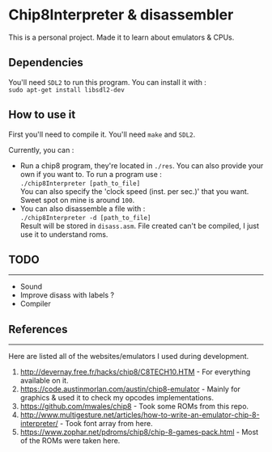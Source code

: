 # Chip8Interpreter & disassembler
This is a personal project. Made it to learn about emulators & CPUs.  


## Dependencies
You'll need `SDL2` to run this program. You can install it with :  
`sudo apt-get install libsdl2-dev`


## How to use it
First you'll need to compile it. You'll need `make` and `SDL2`.  
  
Currently, you can :  
- Run a chip8 program, they're located in `./res`. You can also provide your own if you want to. To run a program use :    
`./chip8Interpreter [path_to_file]`  
You can also specify the 'clock speed (inst. per sec.)' that you want. Sweet spot on mine is around `100`.
- You can also disassemble a file with :  
`./chip8Interpreter -d [path_to_file]`   
Result will be stored in `disass.asm`. File created can't be compiled, I just use it to understand roms.



## TODO
---
- Sound
- Improve disass with labels ?
- Compiler
## References
---
Here are listed all of the websites/emulators I used during development.  
1. http://devernay.free.fr/hacks/chip8/C8TECH10.HTM - For everything available on it.
2. https://code.austinmorlan.com/austin/chip8-emulator - Mainly for graphics & used it to check my opcodes implementations.
3. https://github.com/mwales/chip8 - Took some ROMs from this repo.
4. http://www.multigesture.net/articles/how-to-write-an-emulator-chip-8-interpreter/ - Took font array from here.
5. https://www.zophar.net/pdroms/chip8/chip-8-games-pack.html - Most of the ROMs were taken here.